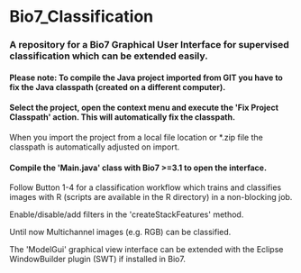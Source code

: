 # Bio7_Classification

### A repository for a Bio7 Graphical User Interface for supervised classification which can be extended easily.

#### Please note: To compile the Java project imported from GIT you have to fix the Java classpath (created on a different computer). 
#### Select the project, open the context menu and execute the 'Fix Project Classpath' action. This will automatically fix the classpath.

When you import the project from a local file location or *.zip file the classpath is automatically adjusted on import.

#### Compile the 'Main.java' class with Bio7 >=3.1 to open the interface.

Follow Button 1-4 for a classification workflow which trains and classifies images with R (scripts
are available in the R directory) in a non-blocking job.
 
Enable/disable/add filters in the 'createStackFeatures' method.

Until now Multichannel images (e.g. RGB) can be classified.

The 'ModelGui' graphical view interface can be extended with the Eclipse WindowBuilder plugin (SWT) if installed in Bio7.

